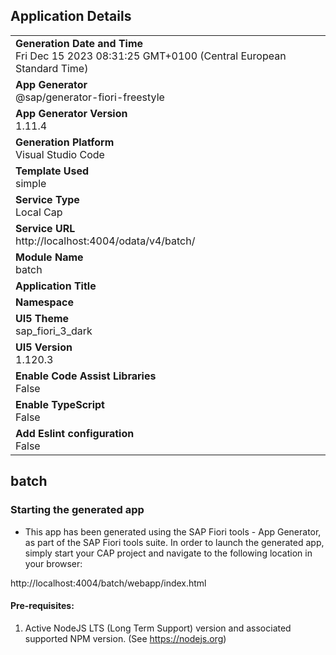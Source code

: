 ## Application Details
|               |
| ------------- |
|**Generation Date and Time**<br>Fri Dec 15 2023 08:31:25 GMT+0100 (Central European Standard Time)|
|**App Generator**<br>@sap/generator-fiori-freestyle|
|**App Generator Version**<br>1.11.4|
|**Generation Platform**<br>Visual Studio Code|
|**Template Used**<br>simple|
|**Service Type**<br>Local Cap|
|**Service URL**<br>http://localhost:4004/odata/v4/batch/
|**Module Name**<br>batch|
|**Application Title**<br>|
|**Namespace**<br>|
|**UI5 Theme**<br>sap_fiori_3_dark|
|**UI5 Version**<br>1.120.3|
|**Enable Code Assist Libraries**<br>False|
|**Enable TypeScript**<br>False|
|**Add Eslint configuration**<br>False|

## batch



### Starting the generated app

-   This app has been generated using the SAP Fiori tools - App Generator, as part of the SAP Fiori tools suite.  In order to launch the generated app, simply start your CAP project and navigate to the following location in your browser:

http://localhost:4004/batch/webapp/index.html

#### Pre-requisites:

1. Active NodeJS LTS (Long Term Support) version and associated supported NPM version.  (See https://nodejs.org)


